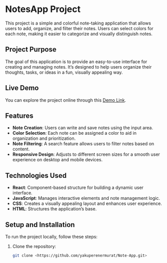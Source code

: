 # NotesApp Project

This project is a simple and colorful note-taking application that allows users to add, organize, and filter their notes. Users can select colors for each note, making it easier to categorize and visually distinguish notes.

## Project Purpose

The goal of this application is to provide an easy-to-use interface for creating and managing notes. It’s designed to help users organize their thoughts, tasks, or ideas in a fun, visually appealing way.

## Live Demo

You can explore the project online through this [Demo Link](https://shiny-starlight-e3973a.netlify.app).

## Features

- **Note Creation**: Users can write and save notes using the input area.
- **Color Selection**: Each note can be assigned a color to aid in organization and prioritization.
- **Note Filtering**: A search feature allows users to filter notes based on content.
- **Responsive Design**: Adjusts to different screen sizes for a smooth user experience on desktop and mobile devices.

## Technologies Used

- **React**: Component-based structure for building a dynamic user interface.
- **JavaScript**: Manages interactive elements and note management logic.
- **CSS**: Creates a visually appealing layout and enhances user experience.
- **HTML**: Structures the application’s base.

## Setup and Installation

To run the project locally, follow these steps:

1. Clone the repository:
   
   ```bash
   git clone <https://github.com/yakuperenermurat/Note-App.git>
